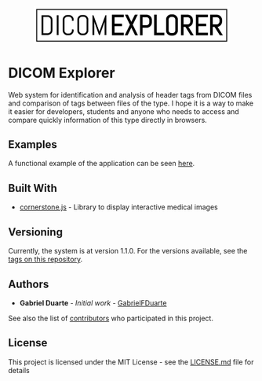 <div align="center">
<img src="images/DicomExplorerLogo.png" alt="DICOM Explorer" width="400px">
</div>

# DICOM Explorer
Web system for identification and analysis of header tags from DICOM files and comparison of tags between files of the type.
I hope it is a way to make it easier for developers, students and anyone who needs to access and compare quickly information of this type directly in browsers.

## Examples

A functional example of the application can be seen [here](https://rawcdn.githack.com/GabrielFDuarte/DICOM-Explorer/a178219d2fcca1b0f6e96f57af5b4172db30414d/index.html).

## Built With

* [cornerstone.js](https://github.com/cornerstonejs) - Library to display interactive medical images

## Versioning

Currently, the system is at version 1.1.0. For the versions available, see the [tags on this repository](https://github.com/GabrielFDuarte/DICOM-Explorer/tags). 

## Authors

* **Gabriel Duarte** - *Initial work* - [GabrielFDuarte](https://github.com/GabrielFDuarte)

See also the list of [contributors](https://github.com/your/project/contributors) who participated in this project.

## License

This project is licensed under the MIT License - see the [LICENSE.md](LICENSE.md) file for details